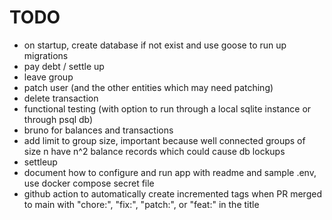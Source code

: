 # TODO

* on startup, create database if not exist and use goose to run up migrations
* pay debt / settle up
* leave group
* patch user (and the other entities which may need patching)
* delete transaction
* functional testing (with option to run through a local sqlite instance or through psql db)
* bruno for balances and transactions
* add limit to group size, important because well connected groups of size n have n^2 balance records which could cause db lockups
* settleup
* document how to configure and run app with readme and sample .env, use docker compose secret file
* github action to automatically create incremented tags when PR merged to main with "chore:", "fix:", "patch:", or "feat:" in the title
